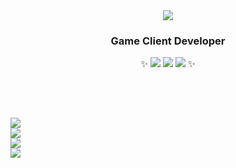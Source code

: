 <div align="center">
<img src="https://capsule-render.vercel.app/api?type=waving&color=auto&height=200&section=header&text=JUHEE%20KIM&fontSize=90" />
  
### Game Client Developer
✨ <img src="https://img.shields.io/badge/-Unity-000000?logo=Unity&style=flat-square"> <img src="https://img.shields.io/badge/-C%23-005f73?logo=Csharp&style=flat-square"> <img src="https://img.shields.io/badge/-C++-598392?logo=c%2B%2B&style=flat-square"> ✨

</div>

## 　

<a href="https://slow-cosmos.tistory.com/" target="_blank">
  <img src="https://img.shields.io/badge/-블로그-cdb4db?style=flat-square">
</a>  
<br>
<a href="https://juring.notion.site/756bf014d3984d74b87d96e0324632ae?pvs=4" target="_blank">
  <img src="https://img.shields.io/badge/-게임 클라이언트 스터디-ffc8dd?style=flat-square">
</a>  
<br>
<a href="https://juring.notion.site/Unreal-Engine-3d761618cdc242c3a7998bce4a1d999f?pvs=4" target="_blank">
  <img src="https://img.shields.io/badge/-언리얼 엔진 강의-ffafcc?style=flat-square">
</a>  
<br>
<a href="https://juring.notion.site/613b9113395a4bfaa3af548f3662eb35?pvs=4" target="_blank">
  <img src="https://img.shields.io/badge/-알고리즘 공부-bde0fe?style=flat-square">
</a>

